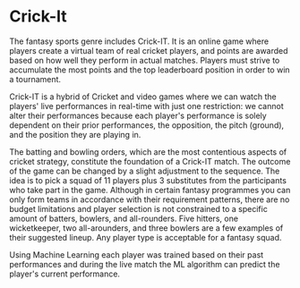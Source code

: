 # Crick-It
The fantasy sports genre includes Crick-IT. It is an online game where players create a virtual team of real cricket players, and points are awarded based on how well they perform in actual matches. Players must strive to accumulate the most points and the top leaderboard position in order to win a tournament.

Crick-IT is a hybrid of Cricket and video games where we can watch the players' live performances in real-time with just one restriction: we cannot alter their performances because each player's performance is solely dependent on their prior performances, the opposition, the pitch (ground), and the position they are playing in.

The batting and bowling orders, which are the most contentious aspects of cricket strategy, constitute the foundation of a Crick-IT match. The outcome of the game can be changed by a slight adjustment to the sequence. The idea is to pick a squad of 11 players plus 3 substitutes from the participants who take part in the game. Although in certain fantasy programmes you can only form teams in accordance with their requirement patterns, there are no budget limitations and player selection is not constrained to a specific amount of batters, bowlers, and all-rounders. Five hitters, one wicketkeeper, two all-arounders, and three bowlers are a few examples of their suggested lineup. Any player type is acceptable for a fantasy squad.

Using Machine Learning each player was trained based on their past performances and during the live match the ML algorithm can predict the player's current performance.
